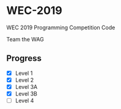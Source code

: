 # WEC-2019
WEC 2019 Programming Competition Code

Team the WAG

## Progress
- [x] Level 1
- [x] Level 2
- [x] Level 3A
- [x] Level 3B
- [ ] Level 4
